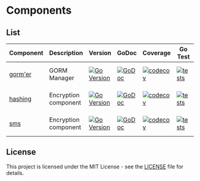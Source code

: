 # Components

## List

| Component                                          | Description          | Version                                                                                                                          | GoDoc                                                                                                                    | Coverage                                                                                                                                            | Go Test                                                                                                                                                  | Go Report                                                                                                                                            |
|----------------------------------------------------|----------------------|----------------------------------------------------------------------------------------------------------------------------------|--------------------------------------------------------------------------------------------------------------------------|-----------------------------------------------------------------------------------------------------------------------------------------------------|----------------------------------------------------------------------------------------------------------------------------------------------------------|------------------------------------------------------------------------------------------------------------------------------------------------------|
| [gorm'er](https://github.com/go-packagist/gormer)  | GORM Manager         | [![Go Version](https://badgen.net/github/release/go-packagist/gormer/stable)](https://github.com/go-packagist/gormer/releases)   | [![GoDoc](https://pkg.go.dev/badge/github.com/go-packagist/gormer)](https://pkg.go.dev/github.com/go-packagist/gormer)   | [![codecov](https://codecov.io/gh/go-packagist/gormer/branch/master/graph/badge.svg?token=5TWGQ9DIRU)](https://codecov.io/gh/go-packagist/gormer)   | [![tests](https://github.com/go-packagist/gormer/actions/workflows/go.yml/badge.svg)](https://github.com/go-packagist/gormer/actions/workflows/go.yml)   | [![Go Report Card](https://goreportcard.com/badge/github.com/go-packagist/gormer)](https://goreportcard.com/report/github.com/go-packagist/gormer)   |
| [hashing](https://github.com/go-packagist/hashing) | Encryption component | [![Go Version](https://badgen.net/github/release/go-packagist/hashing/stable)](https://github.com/go-packagist/hashing/releases) | [![GoDoc](https://pkg.go.dev/badge/github.com/go-packagist/hashing)](https://pkg.go.dev/github.com/go-packagist/hashing) | [![codecov](https://codecov.io/gh/go-packagist/hashing/branch/master/graph/badge.svg?token=5TWGQ9DIRU)](https://codecov.io/gh/go-packagist/hashing) | [![tests](https://github.com/go-packagist/hashing/actions/workflows/go.yml/badge.svg)](https://github.com/go-packagist/hashing/actions/workflows/go.yml) | [![Go Report Card](https://goreportcard.com/badge/github.com/go-packagist/hashing)](https://goreportcard.com/report/github.com/go-packagist/hashing) |
| [sms](https://github.com/go-packagist/sms)         | Encryption component | [![Go Version](https://badgen.net/github/release/go-packagist/sms/stable)](https://github.com/go-packagist/sms/releases)         | [![GoDoc](https://pkg.go.dev/badge/github.com/go-packagist/sms)](https://pkg.go.dev/github.com/go-packagist/sms)         | [![codecov](https://codecov.io/gh/go-packagist/sms/branch/master/graph/badge.svg?token=5TWGQ9DIRU)](https://codecov.io/gh/go-packagist/sms)         | [![tests](https://github.com/go-packagist/sms/actions/workflows/go.yml/badge.svg)](https://github.com/go-packagist/sms/actions/workflows/go.yml)         | [![Go Report Card](https://goreportcard.com/badge/github.com/go-packagist/sms)](https://goreportcard.com/report/github.com/go-packagist/sms)         |


## License

This project is licensed under the MIT License - see the [LICENSE](LICENSE) file for details.